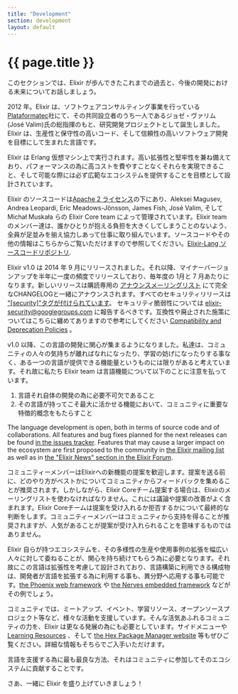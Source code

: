 ```yaml
---
title: "Development"
section: development
layout: default
---
```


# {{ page.title }}

このセクションでは、Elixir が歩んできたこれまでの過去と、今後の開発における未来についてお話しましょう。

2012 年。Elixir は、ソフトウェアコンサルティング事業を行っている[Plataformatec](http://plataformatec.com.br/)社にて、その共同設立者のうち一人であるジョゼ・ヴァリム(José Valim)氏の総指揮のもと、研究開発プロジェクトとして誕生しました。Elixir は、生産性と保守性の高いコード、そして信頼性の高いソフトウェア開発を目標にして生まれた言語です。

Elixir は Erlang 仮想マシン上で実行されます。高い拡張性と堅牢性を兼ね備えており、パフォーマンスの為に高コストを費やすことなくそれらを実現できること、そして可能な際には必ず広範なエコシステムを提供することを目標として設計されています。

Elixir のソースコードは[Apache 2 ライセンス](https://github.com/elixir-lang/elixir/blob/master/LICENSE)の下にあり、Aleksei Magusev, Andrea Leopardi, Eric Meadows-Jönsson, James Fish, José Valim, そして Michał Muskała らの Elixir Core team によって管理されています。Elixir team のメンバー達は、誰かひとりが抱える負担を大きくしてしまうことのないよう、全員が足並みを揃え協力しあって仕事に取り組んでいます。ソースコードやその他の情報はこちらからご覧いただけますので参照してください。[Elixir-Lang ソースコードリポジトリ](https://github.com/elixir-lang/elixir). 

Elixir v1.0 は 2014 年 9 月にリリースされました。それ以降、マイナーバージョンアップを半年に一度の頻度でリリースしており、毎年度の 1月と 7 月あたりになります。新しいリリースは購読専用の [アナウンスメーリングリスト](https://groups.google.com/group/elixir-lang-ann) にて完全なCHANGELOGと一緒にアナウンスされます。すべてのセキュリティリリースは ["[security]"タグが付けられています](https://groups.google.com/forum/#!searchin/elixir-lang-ann/%5Bsecurity%5D%7Csort:date)。 セキュリティ脆弱性については [elixir-security@googlegroups.com](mailto:elixir-security@googlegroups.com) に報告するべきです。互換性や廃止された施策についてはこちらに纏めてありますので参考にしてください [Compatibility and Deprecation Policies](https://hexdocs.pm/elixir/compatibility-and-deprecations.html#content) 。

v1.0 以降、この言語の開発に関心が集まるようになりました。私達は、コミュニティの人々の気持ちが離ればなれになったり、学習の妨げになったりする事なく、ある一つの言語が提供できる機能量というものには限りがあると考えています。それ故に私たち Elixir team は言語機能について以下のことに注意を払っています。

  1. 言語それ自体の開発の為に必要不可欠であること
  2. その言語が持ってこそ最大に活かせる機能において、コミュニティに重要な特徴的概念をもたらすこと

The language development is open, both in terms of source code and of collaborations. All features and bug fixes planned for the next releases can be found [in the issues tracker](https://github.com/elixir-lang/elixir/issues). Features that may cause a larger impact on the ecosystem are first proposed to the community in [the Elixir mailing list](https://groups.google.com/group/elixir-lang-core) as well as in [the "Elixir News" section in the Elixir Forum](https://elixirforum.com/c/elixir-news). 

コミュニティーメンバーはElixirへの新機能の提案を歓迎します。提案を送る前に、どのやり方がベストかについてコミュニティからフィードバックを集めることが推奨されます。しかしながら、Elixir Coreチーム提案する場合は、Elixirのメーリングリストを使わなければなりません。これには議論や提案の改善がよく含まれます。Elixir Coreチームは提案を受け入れるか拒否するかについて最終的な判断をします。コミュニティーメンバーはコミュニティから支持を得ることが推奨されますが、人気があることが提案が受け入れられることを意味するものではありません。

Elixir 自らが持つエコシステムを、その多様性の生産や使用事例の拡張を幅広い人々に対して委ねることが、関心を持ち続けてもらう為に必要となります。それ故にこの言語は拡張性を考慮して設計されており、言語構築に利用できる構成物は、開発者が言語を拡張する為に利用する事も、異分野へ応用する事も可能です。[the Phoenix web framework](http://phoenixframework.org) や [the Nerves embedded framework](http://nerves-project.org) などがその例でしょう。

コミュニティでは、ミートアップ、イベント、学習リソース、オープンソースプロジェクト等など、様々な活動を支援しています。そんな活気あふれるコミュニティの力を、Elixir は更なる発展の為にも必要としています。サイドメニューや [Learning Resources](/learning.html) 、そして [the Hex Package Manager website](https://hex.pm/) 等もぜひご覧ください。詳細な情報もそちらでご入手いただけます。

言語を支援する為に最も最良な方法、それはコミュニティに参加してそのエコシステムに貢献することです。

さあ、一緒に Elixir を盛り上げていきましょう！
